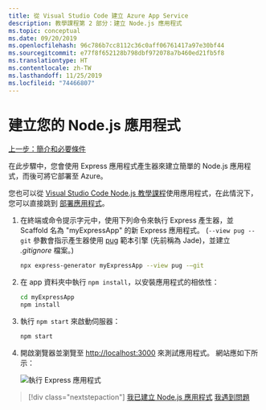 ```yaml
---
title: 從 Visual Studio Code 建立 Azure App Service
description: 教學課程第 2 部分：建立 Node.js 應用程式
ms.topic: conceptual
ms.date: 09/20/2019
ms.openlocfilehash: 96c786b7cc8112c36c0aff06761417a97e30bf44
ms.sourcegitcommit: e77f8f652128b798dbf972078a7b460ed21fb5f8
ms.translationtype: HT
ms.contentlocale: zh-TW
ms.lasthandoff: 11/25/2019
ms.locfileid: "74466807"
---
```

# <a name="create-your-nodejs-application"></a>建立您的 Node.js 應用程式

[上一步：簡介和必要條件](tutorial-vscode-azure-app-service-node-01.md)

在此步驟中，您會使用 Express 應用程式產生器來建立簡單的 Node.js 應用程式，而後可將它部署至 Azure。

您也可以從 [Visual Studio Code Node.js 教學課程](https://code.visualstudio.com/docs/nodejs/nodejs-tutorial)使用應用程式，在此情況下，您可以直接跳到 [部署應用程式](tutorial-vscode-azure-app-service-node-03.md)。

1. 在終端或命令提示字元中，使用下列命令來執行 Express 產生器，並 Scaffold 名為 "myExpressApp" 的新 Express 應用程式。 (`--view pug --git` 參數會指示產生器使用 [pug](https://pugjs.org/api/getting-started.html) 範本引擎 (先前稱為 Jade)，並建立 *.gitignore* 檔案。)

    ```bash
    npx express-generator myExpressApp --view pug -–git
    ```

1. 在 app 資料夾中執行 `npm install`，以安裝應用程式的相依性：

    ```bash
    cd myExpressApp
    npm install
    ```

1. 執行 `npm start` 來啟動伺服器：

    ```bash
    npm start
    ```

1. 開啟瀏覽器並瀏覽至 [http://localhost:3000](http://localhost:3000) 來測試應用程式。 網站應如下所示：

    ![執行 Express 應用程式](media/deploy-azure/express.png)

> [!div class="nextstepaction"]
> [我已建立 Node.js 應用程式](tutorial-vscode-azure-app-service-node-03.md) [我遇到問題](https://www.research.net/r/PWZWZ52?tutorial=node-deployment-azureappservice&step=create-app)
